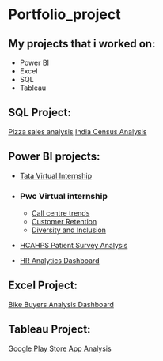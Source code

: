 # Portfolio_project
## My projects that i worked on:
+ Power BI
+ Excel
+ SQL
+ Tableau


## SQL Project:
[Pizza sales analysis](https://github.com/Ananya-Foujdar05/Pizza-sales-Analysis2/blob/main/README.md)
[India Census Analysis](https://github.com/Ananya-Foujdar05/SQL-project)
 
## Power BI projects:
+ [Tata Virtual Internship](https://github.com/Ananya-Foujdar05/Tata-Virtual-Internship-project)
+ ### Pwc Virtual internship
   - [Call centre trends](https://github.com/Ananya-Foujdar05/PWC-Call-Centre-trends-dashboard)
   - [Customer Retention](https://github.com/Ananya-Foujdar05/PWC-customers-retention-dashboard)
   - [Diversity and Inclusion](https://github.com/Ananya-Foujdar05/PWC-Diversity-and-inclusion)

+ [HCAHPS Patient Survey Analysis](https://github.com/Ananya-Foujdar05/HCAHPS-Patient-Survey-Analysis)
+ [HR Analytics Dashboard](https://github.com/Ananya-Foujdar05/HR-Employee-Analysis-Dashboard)
 
## Excel Project:
[Bike Buyers Analysis Dashboard](https://github.com/Ananya-Foujdar05/Bike-Buyers-dashboard)


## Tableau Project:
[Google Play Store App Analysis](https://github.com/Ananya-Foujdar05/Google-play-store-app-analysis)
